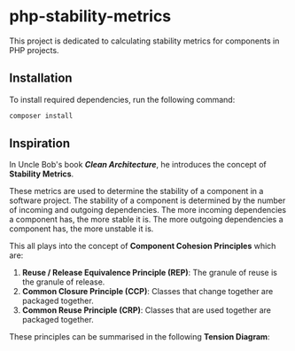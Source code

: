 # php-stability-metrics
This project is dedicated to calculating stability metrics for components in PHP projects.

## Installation
To install required dependencies, run the following command:
```bash
composer install
```

## Inspiration
In Uncle Bob's book **_Clean Architecture_**, he introduces the concept of **Stability Metrics**.

These metrics are used to determine the stability of a component in a software project.
The stability of a component is determined by the number of incoming and outgoing dependencies.
The more incoming dependencies a component has, the more stable it is.
The more outgoing dependencies a component has, the more unstable it is.

This all plays into the concept of **Component Cohesion Principles** which are:
1. **Reuse / Release Equivalence Principle (REP)**: The granule of reuse is the granule of release.
2. **Common Closure Principle (CCP)**: Classes that change together are packaged together.
3. **Common Reuse Principle (CRP)**: Classes that are used together are packaged together.

These principles can be summarised in the following **Tension Diagram**:

